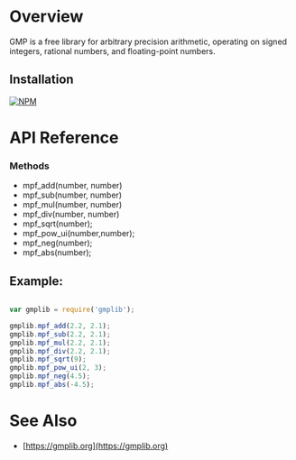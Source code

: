 # Overview
GMP is a free library for arbitrary precision arithmetic, operating on signed integers, rational numbers, and floating-point numbers.

Installation
------------
[![NPM](https://nodei.co/npm/gmplib.png)](https://nodei.co/npm/gmplib/)

# API Reference

### Methods ###

* mpf_add(number, number)
* mpf_sub(number, number)
* mpf_mul(number, number)
* mpf_div(number, number)
* mpf_sqrt(number);
* mpf_pow_ui(number,number);
* mpf_neg(number);
* mpf_abs(number);

Example:
-------
``` javascript

var gmplib = require('gmplib');

gmplib.mpf_add(2.2, 2.1);
gmplib.mpf_sub(2.2, 2.1);
gmplib.mpf_mul(2.2, 2.1);
gmplib.mpf_div(2.2, 2.1);
gmplib.mpf_sqrt(9);
gmplib.mpf_pow_ui(2, 3);
gmplib.mpf_neg(4.5);
gmplib.mpf_abs(-4.5);

```

# See Also
- [https://gmplib.org](https://gmplib.org)

